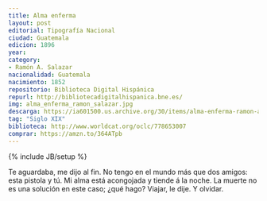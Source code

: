 ```yaml
---
title: Alma enferma 
layout: post
editorial: Tipografía Nacional
ciudad: Guatemala
edicion: 1896
year: 
category:
- Ramón A. Salazar
nacionalidad: Guatemala
nacimiento: 1852
repositorio: Biblioteca Digital Hispánica
repurl: http://bibliotecadigitalhispanica.bne.es/
img: alma_enferma_ramon_salazar.jpg
descarga: https://ia601500.us.archive.org/30/items/alma-enferma-ramon-a.-salazar_202011/Alma%20enferma%20-%20Ram%C3%B3n%20A.%20Salazar.pdf
tag: "Siglo XIX"
biblioteca: http://www.worldcat.org/oclc/778653007
comprar: https://amzn.to/364ATpb
---
```

{% include JB/setup %}

Te aguardaba, me dijo al fin. No tengo en el mundo más que dos amigos: esta pistola y tú. Mi alma está acongojada y tiende á la noche.
La muerte no es una solución en este caso; ¿qué hago?
Viajar, le dije. Y olvidar.
